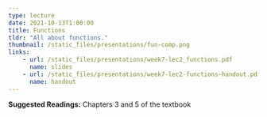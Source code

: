 ```yaml
---
type: lecture
date: 2021-10-13T1:00:00
title: Functions
tldr: "All about functions."
thumbnail: /static_files/presentations/fun-comp.png
links: 
    - url: /static_files/presentations/week7-lec2_functions.pdf
      name: slides
    - url: /static_files/presentations/week7-lec2-functions-handout.pdf
      name: handout
---
```

**Suggested Readings:**
Chapters 3 and 5 of the textbook 
